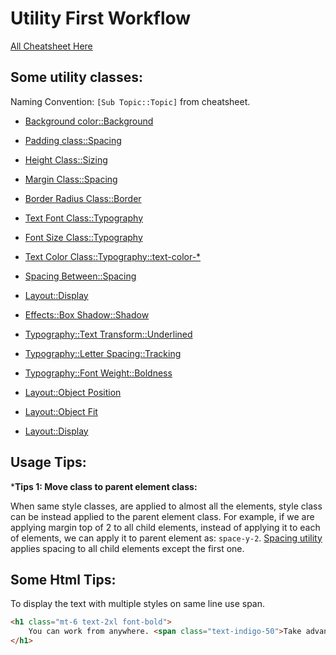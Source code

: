 # Utility First Workflow

[All Cheatsheet Here](https://tailwindcomponents.com/cheatsheet/)

## Some utility classes:

Naming Convention: `[Sub Topic::Topic]` from cheatsheet.

- [Background color::Background](https://tailwindcss.com/docs/background-color)

- [Padding class::Spacing](https://tailwindcss.com/docs/padding)

- [Height Class::Sizing](https://tailwindcss.com/docs/height)

- [Margin Class::Spacing](https://tailwindcss.com/docs/margin)

- [Border Radius Class::Border](https://tailwindcss.com/docs/border-radius)

- [Text Font Class::Typography](https://tailwindcss.com/docs/font-family)

- [Font Size Class::Typography](https://tailwindcss.com/docs/font-size)

- [Text Color Class::Typography::text-color-*](https://tailwindcss.com/docs/text-color)

- [Spacing Between::Spacing](https://tailwindcss.com/docs/space)

- [Layout::Display](https://tailwindcss.com/docs/display)

- [Effects::Box Shadow::Shadow](https://tailwindcss.com/docs/box-shadow)

- [Typography::Text Transform::Underlined](https://tailwindcss.com/docs/text-transform)

- [Typography::Letter Spacing::Tracking](https://tailwindcss.com/docs/letter-spacing#setting-the-letter-spacing)

- [Typography::Font Weight::Boldness](https://tailwindcss.com/docs/font-weight)

- [Layout::Object Position](https://tailwindcss.com/docs/object-position)

- [Layout::Object Fit](https://tailwindcss.com/docs/object-fit)

- [Layout::Display](https://tailwindcss.com/docs/display)



## Usage Tips:

***Tips 1: Move class to parent element class:**

When same style classes, are applied to almost all the elements, style class can be instead applied to the parent element class.
For example, if we are applying margin top of 2 to all child elements, instead of applying it to each of elements, we can apply it to parent element as: `space-y-2`. [Spacing utility](https://tailwindcss.com/docs/space) applies spacing to all child elements except the first one.

## Some Html Tips:

To display the text with multiple styles on same line use span.

```html
<h1 class="mt-6 text-2xl font-bold">
    You can work from anywhere. <span class="text-indigo-50">Take advantage of it.</span> 
</h1>
```
